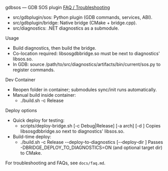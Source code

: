 gdbsos — GDB SOS plugin
[FAQ / Troubleshooting](docs/faq.md)
- src/gdbplugin/sos: Python plugin (GDB commands, services, ABI).
- src/gdbplugin/bridge: Native bridge (CMake + bridge.cpp).
- src/diagnostics: .NET diagnostics as a submodule.

Usage
- Build diagnostics, then build the bridge.
- Co-location required: libsosgdbbridge.so must be next to diagnostics' libsos.so.
- In GDB: source /path/to/src/diagnostics/artifacts/bin/current/sos.py to register commands.

Dev Container
- Reopen folder in container; submodules sync/init runs automatically.
- Manual build inside container:
	- ./build.sh -c Release

Deploy options
- Quick deploy for testing:
	- scripts/deploy-bridge.sh [-c Debug|Release] [-a arch] [-d <diagnostics bin dir>]
  Copies libsosgdbbridge.so next to diagnostics' libsos.so.
- Build-time deploy:
	- ./build.sh -c Release --deploy-to-diagnostics [--deploy-dir <path>]
  Passes -DBRIDGE_DEPLOY_TO_DIAGNOSTICS=ON (and optional target dir) to CMake.

For troubleshooting and FAQs, see `docs/faq.md`.
